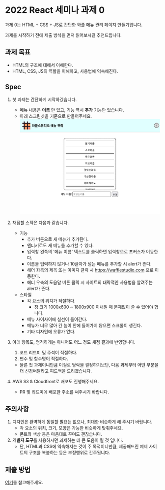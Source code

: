 # 2022 React 세미나 과제 0

과제 0는 HTML + CSS + JS로 간단한 와플 메뉴 관리 페이지 만들기입니다.

과제를 시작하기 전에 제출 방식을 먼저 읽어보시길 추천드립니다.

## 과제 목표

* HTML의 구조에 대해서 이해한다.
* HTML, CSS, JS의 역할을 이해하고, 사용법에 익숙해진다.

## Spec

1. 첫 과제는 간단하게 시작하겠습니다.
    - 메뉴 내용은 **이름** 만 있고, 기능 역시 **추가** 기능만 있습니다.
    - 아래 스크린샷을 기준으로 만들어주세요.
![스크린샷](./images/1.png)
2. 채점할 스펙은 다음과 같습니다.
    - 기능
        - 추가 버튼으로 새 메뉴가 추가된다.
        - 엔터키로도 새 메뉴를 추가할 수 있다.
        - 입력창 왼쪽의 '메뉴 이름' 텍스트를 클릭하면 입력창으로 포커스가 이동한다.
        - 이름을 입력하지 않거나 10글자가 넘는 메뉴를 추가할 시 alert가 뜬다.
        - 헤더 좌측의 제목 또는 이미지 클릭 시 https://wafflestudio.com 으로 이동한다.
        - 헤더 우측의 도움말 버튼 클릭 시 사이트의 대략적인 사용법을 알려주는 alert가 뜬다.
    - 스타일
        - 각 요소의 위치가 적절하다.
          - 창 크기 1000x600 ~ 1800x900 이내일 때 문제없이 쓸 수 있어야 합니다.
        - 메뉴 사이사이에 실선이 들어간다.
        - 메뉴가 너무 많아 칸 높이 안에 들어가지 않으면 스크롤이 생긴다.
        - 기타 디자인에 오류가 없다.
3. 아래 항목도, 엄격하게는 아니어도 어느 정도 채점 결과에 반영합니다.
    1. 코드 리드미 및 주석이 적절하다.
    2. 변수 및 함수명이 적절하다.

    - 물론 첫 과제이니만큼 이걸로 당락을 결정하기보단, 다음 과제부터 어떤 부분을 더 신경써달라고 피드백을 드리겠습니다.
4. AWS S3 & Cloudfront로 배포도 진행해주세요.
    - PR 및 리드미에 배포한 주소를 써주시기 바랍니다.

## 주의사항

1. 디자인은 완벽하게 동일할 필요는 없으나, 최대한 비슷하게 해 주시기 바랍니다.
    - 각 요소의 위치, 크기, 모양은 가능한 비슷하게 맞춰주세요.
    - 폰트와 색상 등은 마음대로 꾸며도 괜찮습니다.
2. **개발자 도구**를 사용하시면 과제하는 데 큰 도움이 될 것 입니다.
    - 단, HTML과 CSS에 익숙해지는 것이 주 목적이니만큼, 제공해드린 예제 사이트의 구조를 복붙하는 등은 부정행위로 간주됩니다.

## 제출 방법

[여기](./submission-guide.md)를 참고해주세요.